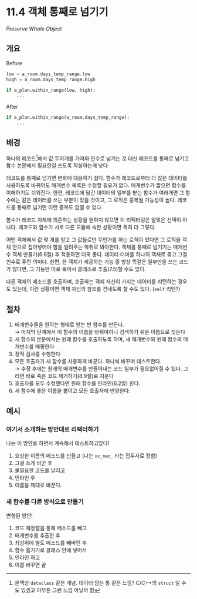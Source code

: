 # 11.4 객체 통째로 넘기기

_Preserve Whole Object_

## 개요

Before

```python
low = a_room.days_temp_range.low
high = a_room.days_temp_range.high

if a_plan.within_range(low, high):
    ...
```

After

```python
if a_plan.within_range(a_room.days_temp_range):
    ...
```

## 배경

하나의 레코드[^1]에서 값 두어개를 가져와 인수로 넘기는 것 대신 레코드를 통째로 넘기고 함수 본문에서 필요한걸 쓰도록 작성하는게 낫다

레코드를 통째로 넘기면 변화에 대응하기 쉽다. 
함수가 레코드로부터 더 많은 데이터를 사용하도록 바뀌어도 매개변수 목록은 수정할 필요가 없다.
매개변수가 짧으면 함수를 이해하기도 쉬워진다.
한편, 레코드에 담긴 데이터의 일부를 받는 함수가 여러개면 그 함수에는 같은 데이터를 쓰는 부분이 있을 것이고, 그 로직은 중복될 가능성이 높다.
레코드를 통째로 넘기면 이런 중복도 없앨 수 있다.

함수가 레코드 자체에 의존하는 상황을 원하지 않으면 이 리팩터링은 알맞은 선택이 아니다.
레코드와 함수가 서로 다른 모듈에 속한 상황이면 특히 더 그렇다.

어떤 객체에서 값 몇 개를 얻고 그 값들로만 무언가를 하는 로직이 있다면 그 로직을 객체 안으로 집어넣어야 함을 알려주는 악취로 봐야한다.
객체를 통째로 넘기기는 매개변수 객체 만들기(6.8절) 후 적용하면 더욱 좋다. 데이터 더미를 하나의 객체로 묶고 그걸 인수로 주란 의미다.
한편, 한 객체가 제공하는 기능 중 항상 똑같은 일부만을 쓰는 코드가 많다면, 그 기능만 따로 묶어서 클래스로 추출(7.5)할 수도 있다.

다른 객체의 메소드를 호출하며, 호출하는 객체 자신이 가지는 데이터를 리턴하는 경우도 있는데, 이런 상황이면 객체 자신의 참조를 건네도록 할 수도 있다. (`self` 리턴?)

## 절차

1. 매개변수들을 원하는 형태로 받는 빈 함수를 만든다. <br />
→ 마지막 단계에서 이 함수의 이름을 바꿔야하니 검색하기 쉬운 이름으로 짓는다
2. 새 함수의 본문에서는 원래 함수를 호출하도록 하며, 새 매개변수와 원래 함수의 매개변수를 매핑한다
3. 정적 검사를 수행한다
4. 모든 호출자가 새 함수를 사용하게 바꾼다. 하나씩 바꾸며 테스트한다. <br />
→ 수정 후에는 원래의 매개변수를 만들어내는 코드 일부가 필요없어질 수 있다. 그러면 바로 죽은 코드 제거하기(8.9절)로 지운다
5. 호출자를 모두 수정했다면 원래 함수를 인라인(6.2절) 한다.
6. 새 함수에 좋은 이름을 붙이고 모든 호출자에 반영한다.

## 예시

### 여기서 소개하는 방안대로 리팩터하기

나는 이 방안을 하면서 계속해서 테스트하고있다!

1. 요상한 이름의 메소드를 만들고 (나는 `xx_neo_` 라는 접두사로 정함)
2. 그걸 쓰게 바꾼 후
3. 불필요한 코드를 날리고
4. 인라인 후
5. 이름을 제대로 바꾼다.

### 새 함수를 다른 방식으로 만들기

변형된 방안!

1. 코드 재정렬을 통해 메소드를 빼고
2. 매개변수를 추출한 후
3. 최상위에 별도 메소드를 뺴버린 후
4. 함수 옮기기로 클래스 안에 넣어서
5. 인라인 하고
6. 이름 바꾸면 끝

[^1]: 문맥상 `dataclass` 같은 개념. 데이터 담는 통 같은 느낌? C/C++의 `struct` 일 수도 있겠고 아무튼 그런 느낌 아닐까 함